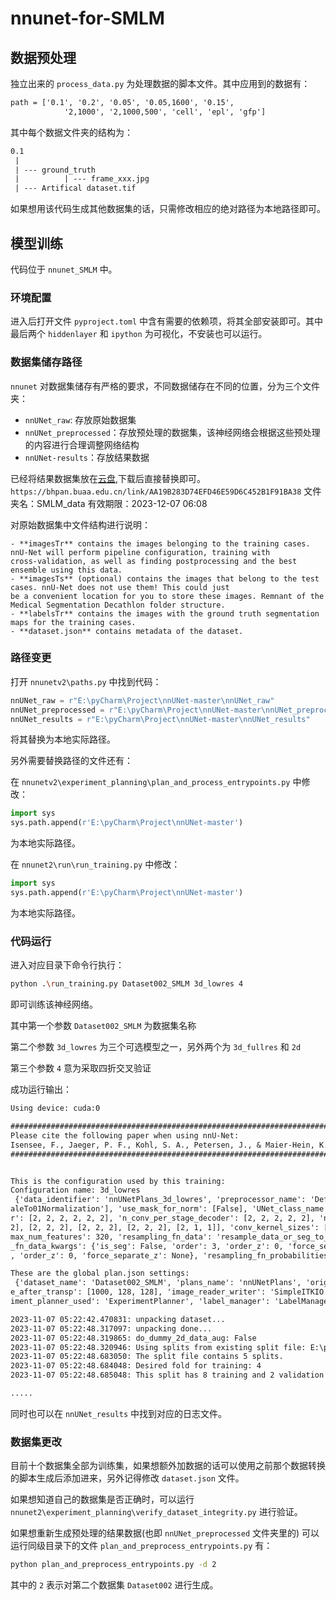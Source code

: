 # nnunet-for-SMLM
## 数据预处理

独立出来的 `process_data.py` 为处理数据的脚本文件。其中应用到的数据有：

```txt
path = ['0.1', '0.2', '0.05', '0.05,1600', '0.15',
            '2,1000', '2,1000,500', 'cell', 'epl', 'gfp']
```

其中每个数据文件夹的结构为：

```txt
0.1
 |
 | --- ground_truth
 |          | --- frame_xxx.jpg
 | --- Artifical dataset.tif
```

如果想用该代码生成其他数据集的话，只需修改相应的绝对路径为本地路径即可。



## 模型训练

代码位于 `nnunet_SMLM` 中。

### 环境配置

进入后打开文件 `pyproject.toml` 中含有需要的依赖项，将其全部安装即可。其中最后两个 `hiddenlayer` 和 `ipython` 为可视化，不安装也可以运行。



### 数据集储存路径

`nnunet` 对数据集储存有严格的要求，不同数据储存在不同的位置，分为三个文件夹：

* `nnUNet_raw`: 存放原始数据集
* `nnUNet_preprocessed`：存放预处理的数据集，该神经网络会根据这些预处理的内容进行合理调整网络结构
* `nnUNet-results`：存放结果数据

已经将结果数据集放在[云盘](https://bhpan.buaa.edu.cn/link/AA19B283D74EFD46E59D6C452B1F91BA38),下载后直接替换即可。`https://bhpan.buaa.edu.cn/link/AA19B283D74EFD46E59D6C452B1F91BA38`
文件夹名：SMLM_data
有效期限：2023-12-07 06:08





对原始数据集中文件结构进行说明：

```
- **imagesTr** contains the images belonging to the training cases. nnU-Net will perform pipeline configuration, training with 
cross-validation, as well as finding postprocessing and the best ensemble using this data. 
- **imagesTs** (optional) contains the images that belong to the test cases. nnU-Net does not use them! This could just 
be a convenient location for you to store these images. Remnant of the Medical Segmentation Decathlon folder structure.
- **labelsTr** contains the images with the ground truth segmentation maps for the training cases. 
- **dataset.json** contains metadata of the dataset.
```

### 路径变更

打开 `nnunetv2\paths.py` 中找到代码：

```python
nnUNet_raw = r"E:\pyCharm\Project\nnUNet-master\nnUNet_raw"
nnUNet_preprocessed = r"E:\pyCharm\Project\nnUNet-master\nnUNet_preprocessed"
nnUNet_results = r"E:\pyCharm\Project\nnUNet-master\nnUNet_results"
```

将其替换为本地实际路径。



另外需要替换路径的文件还有：



在 `nnunetv2\experiment_planning\plan_and_process_entrypoints.py` 中修改：

```python
import sys
sys.path.append(r'E:\pyCharm\Project\nnUNet-master')
```

为本地实际路径。



在 `nnunet2\run\run_training.py` 中修改：

```python
import sys
sys.path.append(r'E:\pyCharm\Project\nnUNet-master')
```

为本地实际路径。



### 代码运行

进入对应目录下命令行执行：

```bash
python .\run_training.py Dataset002_SMLM 3d_lowres 4
```

即可训练该神经网络。



其中第一个参数 `Dataset002_SMLM` 为数据集名称

第二个参数 `3d_lowres` 为三个可选模型之一，另外两个为 `3d_fullres` 和 `2d`

第三个参数 `4` 意为采取四折交叉验证



成功运行输出：

```txt
Using device: cuda:0

#######################################################################
Please cite the following paper when using nnU-Net:
Isensee, F., Jaeger, P. F., Kohl, S. A., Petersen, J., & Maier-Hein, K. H. (2021). nnU-Net: a self-configuring method for deep learning-based biomedical image segmentation. Nature methods, 18(2), 203-211.
#######################################################################


This is the configuration used by this training:
Configuration name: 3d_lowres
 {'data_identifier': 'nnUNetPlans_3d_lowres', 'preprocessor_name': 'DefaultPreprocessor', 'batch_size': 2, 'patch_size': [256, 96, 96], 'median_image_size_in_voxels': [813, 104, 104], 'spacing': [1.2298738654248702, 1.2298738654248702, 1.2298738654248702], 'normalization_schemes': ['Resc
aleTo01Normalization'], 'use_mask_for_norm': [False], 'UNet_class_name': 'PlainConvUNet', 'UNet_base_num_features': 32, 'n_conv_per_stage_encode
r': [2, 2, 2, 2, 2, 2], 'n_conv_per_stage_decoder': [2, 2, 2, 2, 2], 'num_pool_per_axis': [5, 4, 4], 'pool_op_kernel_sizes': [[1, 1, 1], [2, 2, 
2], [2, 2, 2], [2, 2, 2], [2, 2, 2], [2, 1, 1]], 'conv_kernel_sizes': [[3, 3, 3], [3, 3, 3], [3, 3, 3], [3, 3, 3], [3, 3, 3], [3, 3, 3]], 'unet_
max_num_features': 320, 'resampling_fn_data': 'resample_data_or_seg_to_shape', 'resampling_fn_seg': 'resample_data_or_seg_to_shape', 'resampling
_fn_data_kwargs': {'is_seg': False, 'order': 3, 'order_z': 0, 'force_separate_z': None}, 'resampling_fn_seg_kwargs': {'is_seg': True, 'order': 1
, 'order_z': 0, 'force_separate_z': None}, 'resampling_fn_probabilities': 'resample_data_or_seg_to_shape', 'resampling_fn_probabilities_kwargs': {'is_seg': False, 'order': 1, 'order_z': 0, 'force_separate_z': None}, 'batch_dice': False, 'next_stage': '3d_cascade_fullres'}

These are the global plan.json settings:
 {'dataset_name': 'Dataset002_SMLM', 'plans_name': 'nnUNetPlans', 'original_median_spacing_after_transp': [1.0, 1.0, 1.0], 'original_median_shap
e_after_transp': [1000, 128, 128], 'image_reader_writer': 'SimpleITKIO', 'transpose_forward': [0, 1, 2], 'transpose_backward': [0, 1, 2], 'exper
iment_planner_used': 'ExperimentPlanner', 'label_manager': 'LabelManager', 'foreground_intensity_properties_per_channel': {'0': {'max': 65535.0, 'mean': 1198.0870361328125, 'median': 424.0, 'min': 217.0, 'percentile_00_5': 419.0, 'percentile_99_5': 15514.0, 'std': 2377.73486328125}}}    

2023-11-07 05:22:42.470831: unpacking dataset...
2023-11-07 05:22:48.317097: unpacking done...
2023-11-07 05:22:48.319865: do_dummy_2d_data_aug: False
2023-11-07 05:22:48.320946: Using splits from existing split file: E:\pyCharm\Project\nnUNet-master\nnUNet_preprocessed\Dataset002_SMLM\splits_final.json
2023-11-07 05:22:48.683050: The split file contains 5 splits.
2023-11-07 05:22:48.684048: Desired fold for training: 4
2023-11-07 05:22:48.685048: This split has 8 training and 2 validation cases.

.....
```



同时也可以在 `nnUNet_results` 中找到对应的日志文件。



### 数据集更改

目前十个数据集全部为训练集，如果想额外加数据的话可以使用之前那个数据转换的脚本生成后添加进来，另外记得修改 `dataset.json` 文件。



如果想知道自己的数据集是否正确时，可以运行 `nnunet2\experiment_planning\verify_dataset_integrity.py` 进行验证。



如果想重新生成预处理的结果数据(也即 `nnUNet_preprocessed` 文件夹里的) 可以运行同级目录下的文件 `plan_and_preprocess_entrypoints.py` 有：

```bash
python plan_and_preprocess_entrypoints.py -d 2
```

其中的 `2` 表示对第二个数据集 `Dataset002` 进行生成。
